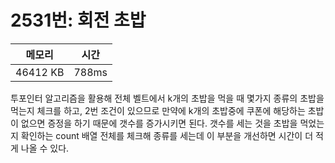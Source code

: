 # 2531번: 회전 초밥

| 메모리 | 시간 |
| --- | --- |
| 46412 KB | 788ms |

투포인터 알고리즘을 활용해 전체 벨트에서 k개의 초밥을 먹을 때 몇가지 종류의 초밥을 먹는지 체크를 하고, 2번 조건이 있으므로 만약에 k개의 초밥중에 쿠폰에 해당하는 초밥이 없으면 증정을 하기 때문에 갯수를 증가시키면 된다. 갯수를 세는 것을 초밥을 먹었는지 확인하는 count 배열 전체를 체크해 종류를 세는데 이 부분을 개선하면 시간이 더 적게 나올 수 있다.